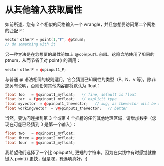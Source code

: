 # 从其他输入获取属性

如前所述，您有 2 个相似的网格输入一个 wrangle，并且您想要访问第二个网格的匹配 P：

```cpp
vector otherP = point(1,"P", @ptnum);
// do something with it
```

另一种方法是在您想要的属性前加上 @opinput1_ 前缀。这隐含地使用了相同的 ptnum，从而节省了对 point() 的调用：

```cpp
vector otherP = @opinput1_P;
```

与普通 @ 语法相同的规则适用，它会猜测已知属性的类型（P、N、v 等），除非您另有说明，否则任何其他内容都将默认为 float：

```cpp
float foo   = @opinput1_myfloat;   // fine, default is float
float bar  = f@opinput1_myfloat;   // explicit type
float myvector  = @opinput1_thevector;   // bug, as thevector will be returned as float
float workingvector  = v@opinput1_thevector;   // better
```

当然，要访问连接到第 3 个或第 4 个插槽的任何其他地理区域，请增加数字（您现在可能已经猜到 0 是第一个输入）：

```cpp
float two   = @opinput1_myfloat;
float three = @opinput2_myfloat;
float four  = @opinput3_myfloat;
```

我希望他们选择了一个比 opinputN_ 更短的字符串，因为在实践中有时感觉就像键入 point() 更快，但是嘿，有选项真好。:)
